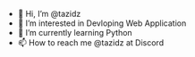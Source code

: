 - 👋 Hi, I’m @tazidz
- 👀 I’m interested in Devloping Web Application
- 🌱 I’m currently learning Python
- 📫 How to reach me @tazidz at Discord

<!---
tazidz/tazidz is a ✨ special ✨ repository because its `README.md` (this file) appears on your GitHub profile.
You can click the Preview link to take a look at your changes.
--->
